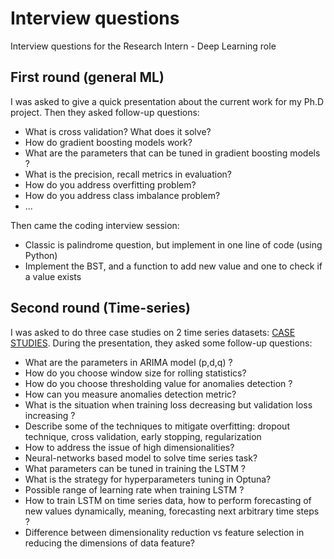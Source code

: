 # Interview questions
Interview questions for the Research Intern - Deep Learning role

## First round (general ML)
I was asked to give a quick presentation about the current work for my Ph.D project. Then they asked follow-up questions:
- What is cross validation? What does it solve?
- How do gradient boosting models work?
- What are the parameters that can be tuned in gradient boosting models ?
- What is the precision, recall metrics in evaluation?
- How do you address overfitting problem?
- How do you address class imbalance problem?
- ...

Then came the coding interview session:
- Classic is palindrome question, but implement in one line of code (using Python)
- Implement the BST, and a function to add new value and one to check if a value exists

## Second round (Time-series)

I was asked to do three case studies on 2 time series datasets: [CASE STUDIES](./CASE_STUDIES.md). During the presentation, they asked some follow-up questions:
- What are the parameters in ARIMA model (p,d,q) ?
- How do you choose window size for rolling statistics?
- How do you choose thresholding value for anomalies detection ?
- How can you measure anomalies detection metric?
- What is the situation when training loss decreasing but validation loss increasing ?
- Describe some of the techniques to mitigate overfitting: dropout technique, cross validation, early stopping, regularization
- How to address the issue of high dimensionalities?
- Neural-networks based model to solve time series task?
- What parameters can be tuned in training the LSTM ?
- What is the strategy for hyperparameters tuning in Optuna?
- Possible range of learning rate when training LSTM ?
- How to train LSTM on time series data, how to perform forecasting of new values dynamically, meaning, forecasting next arbitrary time steps ?
- Difference between dimensionality reduction vs feature selection in reducing the dimensions of data feature?
